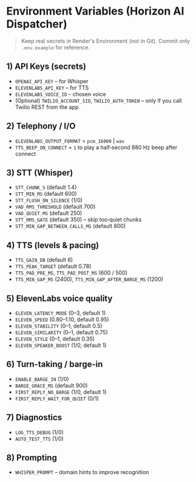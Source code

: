 # Environment Variables (Horizon AI Dispatcher)

> Keep real secrets in Render's Environment (not in Git). Commit only `.env.example` for reference.

## 1) API Keys (secrets)
- `OPENAI_API_KEY` – for Whisper
- `ELEVENLABS_API_KEY` – for TTS
- `ELEVENLABS_VOICE_ID` – chosen voice
- (Optional) `TWILIO_ACCOUNT_SID`, `TWILIO_AUTH_TOKEN` – only if you call Twilio REST from the app

## 2) Telephony / I/O
- `ELEVENLABS_OUTPUT_FORMAT` = `pcm_16000` | `wav`
- `TTS_BEEP_ON_CONNECT` = `1` to play a half‑second 880 Hz beep after connect

## 3) STT (Whisper)
- `STT_CHUNK_S` (default 1.4)
- `STT_MIN_MS` (default 600)
- `STT_FLUSH_ON_SILENCE` (1/0)
- `VAD_RMS_THRESHOLD` (default 700)
- `VAD_QUIET_MS` (default 250)
- `STT_RMS_GATE` (default 350) – skip too‑quiet chunks
- `STT_MIN_GAP_BETWEEN_CALLS_MS` (default 800)

## 4) TTS (levels & pacing)
- `TTS_GAIN_DB` (default 6)
- `TTS_PEAK_TARGET` (default 0.78)
- `TTS_PAD_PRE_MS`, `TTS_PAD_POST_MS` (600 / 500)
- `TTS_MIN_GAP_MS` (2400), `TTS_MIN_GAP_AFTER_BARGE_MS` (1200)

## 5) ElevenLabs voice quality
- `ELEVEN_LATENCY_MODE` (0–3, default 1)
- `ELEVEN_SPEED` (0.80–1.10, default 0.95)
- `ELEVEN_STABILITY` (0–1, default 0.5)
- `ELEVEN_SIMILARITY` (0–1, default 0.75)
- `ELEVEN_STYLE` (0–1, default 0.35)
- `ELEVEN_SPEAKER_BOOST` (1/0, default 1)

## 6) Turn-taking / barge-in
- `ENABLE_BARGE_IN` (1/0)
- `BARGE_GRACE_MS` (default 900)
- `FIRST_REPLY_NO_BARGE` (1/0, default 1)
- `FIRST_REPLY_WAIT_FOR_QUIET` (0/1)

## 7) Diagnostics
- `LOG_TTS_DEBUG` (1/0)
- `AUTO_TEST_TTS` (1/0)

## 8) Prompting
- `WHISPER_PROMPT` – domain hints to improve recognition
